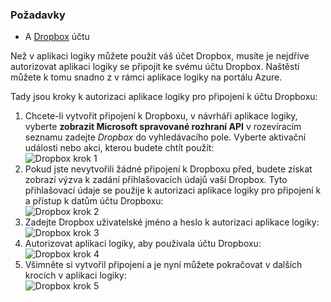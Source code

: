 ### <a name="prerequisites"></a>Požadavky
* A [Dropbox](https://www.Dropbox.com/) účtu 

Než v aplikaci logiky můžete použít váš účet Dropbox, musíte je nejdříve autorizovat aplikaci logiky se připojit ke svému účtu Dropbox. Naštěstí můžete k tomu snadno z v rámci aplikace logiky na portálu Azure. 

Tady jsou kroky k autorizaci aplikace logiky pro připojení k účtu Dropboxu:

1. Chcete-li vytvořit připojení k Dropboxu, v návrháři aplikace logiky, vyberte **zobrazit Microsoft spravované rozhraní API** v rozevíracím seznamu zadejte *Dropbox* do vyhledávacího pole. Vyberte aktivační události nebo akci, kterou budete chtít použít:  
   ![Dropbox krok 1](./media/connectors-create-api-dropbox/dropbox-1.png)
2. Pokud jste nevytvořili žádné připojení k Dropboxu před, budete získat zobrazí výzva k zadání přihlašovacích údajů vaší Dropbox. Tyto přihlašovací údaje se použije k autorizaci aplikace logiky pro připojení k a přístup k datům účtu Dropboxu:  
   ![Dropbox krok 2](./media/connectors-create-api-dropbox/dropbox-2.png)
3. Zadejte Dropbox uživatelské jméno a heslo k autorizaci aplikace logiky:  
   ![Dropbox krok 3](./media/connectors-create-api-dropbox/dropbox-3.png)   
4. Autorizovat aplikaci logiky, aby používala účtu Dropboxu:  
   ![Dropbox krok 4](./media/connectors-create-api-dropbox/dropbox-4.png)
5. Všimněte si vytvořil připojení a je nyní můžete pokračovat v dalších krocích v aplikaci logiky:  
   ![Dropbox krok 5](./media/connectors-create-api-dropbox/dropbox-5.png)   

